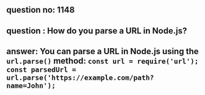
      
## question no: 1148

## question : How do you parse a URL in Node.js?

## answer: You can parse a URL in Node.js using the `url.parse()` method: `const url = require('url'); const parsedUrl = url.parse('https://example.com/path?name=John');`
      